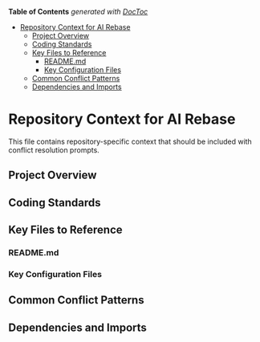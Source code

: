 <!-- START doctoc generated TOC please keep comment here to allow auto update -->
<!-- DON'T EDIT THIS SECTION, INSTEAD RE-RUN doctoc TO UPDATE -->
**Table of Contents**  *generated with [DocToc](https://github.com/thlorenz/doctoc)*

- [Repository Context for AI Rebase](#repository-context-for-ai-rebase)
  - [Project Overview](#project-overview)
  - [Coding Standards](#coding-standards)
  - [Key Files to Reference](#key-files-to-reference)
    - [README.md](#readmemd)
    - [Key Configuration Files](#key-configuration-files)
  - [Common Conflict Patterns](#common-conflict-patterns)
  - [Dependencies and Imports](#dependencies-and-imports)

<!-- END doctoc generated TOC please keep comment here to allow auto update -->

<!-- file: .github/prompts/ai-rebase-context.template.md -->
<!-- version: 1.0.0 -->
<!-- guid: 9c8d7e6f-5a4b-3c2d-1e0f-9a8b7c6d5e4f -->

# Repository Context for AI Rebase

This file contains repository-specific context that should be included with
conflict resolution prompts.

## Project Overview

<!-- Brief description of the project and its main components -->

## Coding Standards

<!-- Key coding standards and patterns used in this repository -->

## Key Files to Reference

<!-- Important files that provide context for conflict resolution -->

### README.md

<!-- Include relevant sections from README that help understand the project -->

### Key Configuration Files

<!-- Include snippets from important config files that affect code style -->

## Common Conflict Patterns

<!-- Document common types of conflicts that occur in this repo and how to resolve them -->

## Dependencies and Imports

<!-- Key information about how modules/packages are organized -->

